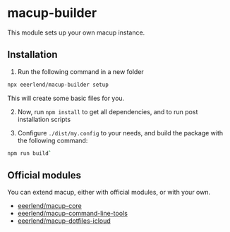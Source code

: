 # macup-builder

This module sets up your own macup instance.

## Installation
1. Run the following command in a new folder

```bash
npx eeerlend/macup-builder setup
```

This will create some basic files for you.

2. Now, run `npm install` to get all dependencies, and to run post installation scripts

3. Configure `./dist/my.config` to your needs, and build the package with the following command:

```bash
npm run build`
```

## Official modules
You can extend macup, either with official modules, or with your own.

- [eeerlend/macup-core](https://github.com/eeerlend/macup-core)
- [eeerlend/macup-command-line-tools](https://github.com/eeerlend/macup-command-line-tools)
- [eeerlend/macup-dotfiles-icloud](https://github.com/eeerlend/macup-dotfiles-icloud)
